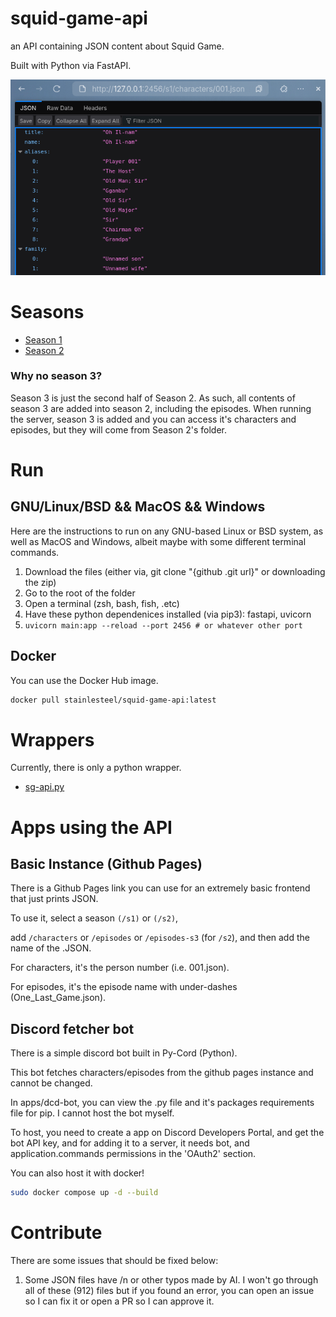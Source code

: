 # squid-game-api
an API containing JSON content about Squid Game.

Built with Python via FastAPI.

![sg](sg-api.png)
# Seasons 
   - [Season 1](https://github.com/stainlesteel/squid-game-api/tree/main/s1)
   - [Season 2](https://github.com/stainlesteel/squid-game-api/tree/main/s2)
### Why no season 3?
Season 3 is just the second half of Season 2. As such, all contents of season 3 are added into season 2, including the episodes. 
When running the server, season 3 is added and you can access it's characters and episodes, but they will come from Season 2's folder.
# Run
## GNU/Linux/BSD && MacOS && Windows
Here are the instructions to run on any GNU-based Linux or BSD system, as well as MacOS and Windows, albeit maybe with some different terminal commands.
1. Download the files (either via, git clone "{github .git url}" or  downloading the zip)
2. Go to the root of the folder
3. Open a terminal (zsh, bash, fish, .etc)
4. Have these python dependenices installed (via pip3): fastapi, uvicorn 
5. `uvicorn main:app --reload --port 2456 # or whatever other port`
## Docker
You can use the Docker Hub image.
```bash
docker pull stainlesteel/squid-game-api:latest
```
# Wrappers
Currently, there is only a python wrapper.
-  [sg-api.py](https://github.com/stainlesteel/sg_api.py)
# Apps using the API
## Basic Instance (Github Pages)
There is a Github Pages link you can use for an extremely basic frontend that just prints JSON.

To use it, select a season `(/s1)` or `(/s2)`, 

add `/characters` or `/episodes` or `/episodes-s3` (for `/s2`), and then add the name of the .JSON.

For characters, it's the person number (i.e. 001.json).

For episodes, it's the episode name with under-dashes (One_Last_Game.json).
## Discord fetcher bot
There is a simple discord bot built in Py-Cord (Python).

This bot fetches characters/episodes from the github pages instance and cannot be changed.

In apps/dcd-bot, you can view the .py file and it's packages requirements file for pip. I cannot host the bot myself.

To host, you need to create a app on Discord Developers Portal, and get the bot API key, and for adding it to a server, it needs bot, and application.commands permissions in the 'OAuth2' section.

You can also host it with docker!

```bash
sudo docker compose up -d --build
```
# Contribute
There are some issues that should be fixed below:
1. Some JSON files have /n or other typos made by AI. I won't go through all of these (912) files but if you found an error, you can open an issue so I can fix it or open a PR so I can approve it.
